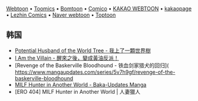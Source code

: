 
[Webtoon](https://www.webtoons.com) • [Toomics](https://toomics.com/sc) • [Bomtoon](https://www.bomtoon.com/) • [Comico](https://www.comico.kr/) • [KAKAO WEBTOON](https://tw.kakaowebtoon.com) • [kakaopage](https://page.kakao.com/main) • [Lezhin Comics](https://www.lezhinus.com) • [Naver webtoon](https://webtoonscorp.com/) • [Toptoon](https://www.toptoon.net/)

## 韩国

- [Potential Husband of the World Tree - 我上了一顆世界樹](https://www.mangaupdates.com/series/feqy1ch/potential-husband-of-the-world-tree)
- [I Am the Villain - 醒來之後，變成黃油反派！](https://www.mangaupdates.com/series/xm2pg84/i-am-the-villain)
- [Revenge of the Baskerville Bloodhound - 铁血剑家猎犬的回归]( https://www.mangaupdates.com/series/5v7h9gf/revenge-of-the-baskerville-bloodhound
- [MILF Hunter in Another World - Baka-Updates Manga](https://www.mangaupdates.com/series/li9fxrf/milf-hunter-in-another-world)
- [ERO 404] MILF Hunter in Another World | 人妻獵人

